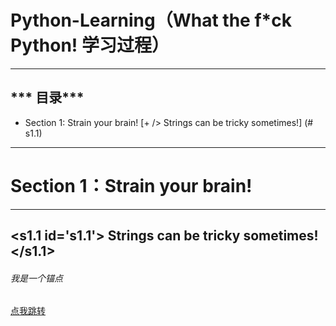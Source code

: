 # Python-Learning（What the f*ck Python! 学习过程）

-----------------------------------------------------------------
*** 目录***
-----------------------------------------------------------------
- Section 1: Strain your brain!
   [+ /> Strings can be tricky sometimes!] (# s1.1)



-------------------------------------------------------------------
 # **Section 1：Strain your brain!**
-------------------------------------
## <s1.1 id='s1.1'> Strings can be tricky sometimes!</s1.1>

<h6 id='anchor'>我是一个锚点</h6>

  [点我跳转](#anchor)
